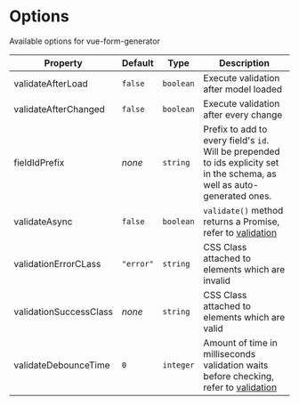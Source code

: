 # Options

Available options for vue-form-generator


Property               | Default    | Type        | Description
--------------------   | ---------- | ----------  | -----------
validateAfterLoad      | `false`    | `boolean`   | Execute validation after model loaded
validateAfterChanged   | `false`    | `boolean`   | Execute validation after every change
fieldIdPrefix          | _none_     | `string`    | Prefix to add to every field's `id`. Will be prepended to ids explicity set in the schema, as well as auto-generated ones.
validateAsync          | `false`    | `boolean`   | `validate()` method returns a Promise, refer to [validation](validation/custom-validators.md#asynchronous-validators)
validationErrorCLass   | `"error"`  | `string`    | CSS Class attached to elements which are invalid
validationSuccessClass | _none_     | `string`    | CSS Class attached to elements which are valid
validateDebounceTime   | `0`        | `integer`   | Amount of time in milliseconds validation waits before checking, refer to [validation](validation/README.md#debounce)